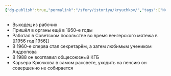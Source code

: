 ```yaml
---
{"dg-publish":true,"permalink":"/sfery/istoriya/kryuchkov/","tags":["История"]}
---
```


- Выходец из рабочих 
- Пришёл в органы ещё в 1950-е годы 
- Работал в Советском посольстве во время венгерского мятежа в [[1956 год\|1956]]
- В 1960-е сперва стал секретарём, а затем любимым учеником Андропова 
- В 1988 он возглавил общесоюзный КГБ
- Карьера Крючкова в самом рассвете, уходить на пенсию он совершенно не собирается 